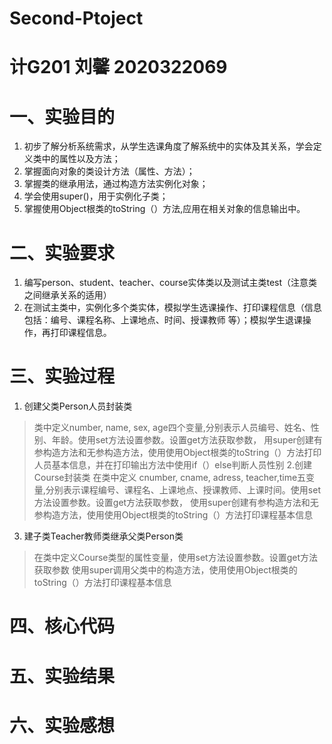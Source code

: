 # Second-Ptoject
# 计G201 刘馨 2020322069 
# 一、实验目的
1. 初步了解分析系统需求，从学生选课角度了解系统中的实体及其关系，学会定义类中的属性以及方法；
2. 掌握面向对象的类设计方法（属性、方法）；
3. 掌握类的继承用法，通过构造方法实例化对象；
4. 学会使用super()，用于实例化子类；
5. 掌握使用Object根类的toString（）方法,应用在相关对象的信息输出中。
# 二、实验要求
1. 编写person、student、teacher、course实体类以及测试主类test（注意类之间继承关系的适用）
2. 在测试主类中，实例化多个类实体，模拟学生选课操作、打印课程信息（信息包括：编号、课程名称、上课地点、时间、授课教师 等）；模拟学生退课操作，再打印课程信息。
# 三、实验过程
1. 创建父类Person人员封装类
 > 类中定义number,  name, sex, age四个变量,分别表示人员编号、姓名、性别、年龄。使用set方法设置参数。设置get方法获取参数，
 > 用super创建有参构造方法和无参构造方法，使用使用Object根类的toString（）方法打印人员基本信息，并在打印输出方法中使用if（）else判断人员性别
2.创建Course封装类
  在类中定义 cnumber,  cname, adress, teacher,time五变量,分别表示课程编号、课程名、上课地点、授课教师、上课时间。使用set方法设置参数。设置get方法获取参数，
> 使用super创建有参构造方法和无参构造方法，使用使用Object根类的toString（）方法打印课程基本信息
3. 建子类Teacher教师类继承父类Person类
> 在类中定义Course类型的属性变量，使用set方法设置参数。设置get方法获取参数
> 使用super调用父类中的构造方法，使用使用Object根类的toString（）方法打印课程基本信息
# 四、核心代码
# 五、实验结果
# 六、实验感想

